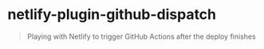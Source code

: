 # netlify-plugin-github-dispatch
> Playing with Netlify to trigger GitHub Actions after the deploy finishes
